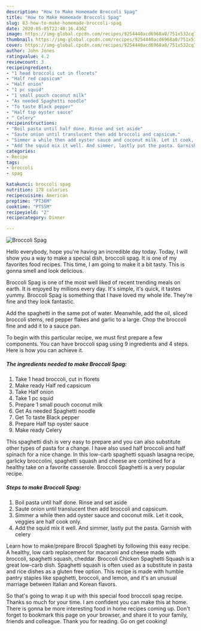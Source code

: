 ```yaml
---
description: "How to Make Homemade Broccoli Spag"
title: "How to Make Homemade Broccoli Spag"
slug: 83-how-to-make-homemade-broccoli-spag
date: 2020-05-05T22:48:16.436Z
image: https://img-global.cpcdn.com/recipes/9254440acd6968a0/751x532cq70/broccoli-spag-recipe-main-photo.jpg
thumbnail: https://img-global.cpcdn.com/recipes/9254440acd6968a0/751x532cq70/broccoli-spag-recipe-main-photo.jpg
cover: https://img-global.cpcdn.com/recipes/9254440acd6968a0/751x532cq70/broccoli-spag-recipe-main-photo.jpg
author: John Jones
ratingvalue: 4.2
reviewcount: 3
recipeingredient:
- "1 head broccoli cut in florets"
- "Half red capsicum"
- "Half onion"
- "1 pc squid"
- "1 small pouch coconut milk"
- "As needed Spaghetti noodle"
- "To taste Black pepper"
- "Half tsp oyster sauce"
- " Celery"
recipeinstructions:
- "Boil pasta until half done. Rinse and set aside"
- "Saute onion until translucent then add broccoli and capsicum."
- "Simmer a while then add oyster sauce and coconut milk. Let it cook, veggies are half cook only."
- "Add the squid mix it well. And simmer, lastly put the pasta. Garnish with celery"
categories:
- Recipe
tags:
- broccoli
- spag

katakunci: broccoli spag 
nutrition: 178 calories
recipecuisine: American
preptime: "PT36M"
cooktime: "PT55M"
recipeyield: "2"
recipecategory: Dinner

---
```



![Broccoli Spag](https://img-global.cpcdn.com/recipes/9254440acd6968a0/751x532cq70/broccoli-spag-recipe-main-photo.jpg)

Hello everybody, hope you're having an incredible day today. Today, I will show you a way to make a special dish, broccoli spag. It is one of my favorites food recipes. This time, I am going to make it a bit tasty. This is gonna smell and look delicious.

Broccoli Spag is one of the most well liked of recent trending meals on earth. It is enjoyed by millions every day. It's simple, it's quick, it tastes yummy. Broccoli Spag is something that I have loved my whole life. They're fine and they look fantastic.

Add the spaghetti in the same pot of water. Meanwhile, add the oil, sliced broccoli stems, red pepper flakes and garlic to a large. Chop the broccoli fine and add it to a sauce pan.


To begin with this particular recipe, we must first prepare a few components. You can have broccoli spag using 9 ingredients and 4 steps. Here is how you can achieve it.

<!--inarticleads1-->

##### The ingredients needed to make Broccoli Spag:

1. Take 1 head broccoli, cut in florets
1. Make ready Half red capsicum
1. Take Half onion
1. Take 1 pc squid
1. Prepare 1 small pouch coconut milk
1. Get As needed Spaghetti noodle
1. Get To taste Black pepper
1. Prepare Half tsp oyster sauce
1. Make ready  Celery


This spaghetti dish is very easy to prepare and you can also substitute other types of pasta for a change. I have also used half broccoli and half spinach for a nice change. In this low-carb spaghetti squash lasagna recipe, garlicky broccolini, spaghetti squash and cheese are combined for a healthy take on a favorite casserole. Broccoli Spaghetti is a very popular recipe. 

<!--inarticleads2-->

##### Steps to make Broccoli Spag:

1. Boil pasta until half done. Rinse and set aside
1. Saute onion until translucent then add broccoli and capsicum.
1. Simmer a while then add oyster sauce and coconut milk. Let it cook, veggies are half cook only.
1. Add the squid mix it well. And simmer, lastly put the pasta. Garnish with celery


Learn how to make/prepare Brocoli Spagheti by following this easy recipe. A healthy, low carb replacement for macaroni and cheese made with broccoli, spaghetti squash, cheddar. Broccoli Chicken Spaghetti Squash is a great low-carb dish. Spaghetti squash is often used as a substitute in pasta and rice dishes as a gluten free option. This recipe is made with humble pantry staples like spaghetti, broccoli, and lemon, and it&#39;s an unusual marriage between Italian and Korean flavors. 

So that's going to wrap it up with this special food broccoli spag recipe. Thanks so much for your time. I am confident you can make this at home. There is gonna be more interesting food in home recipes coming up. Don't forget to bookmark this page on your browser, and share it to your family, friends and colleague. Thank you for reading. Go on get cooking!

